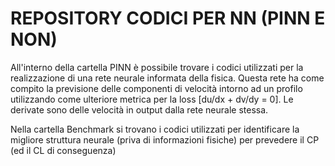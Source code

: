 # REPOSITORY CODICI PER NN (PINN E NON)
All'interno della cartella PINN è possibile trovare i codici utilizzati per la realizzazione di una rete neurale informata della fisica. Questa rete ha come compito la previsione delle componenti di velocità intorno ad un profilo utilizzando  come ulteriore metrica per la loss [du/dx + dv/dy = 0]. Le derivate sono delle velocità in output dalla rete neurale stessa.

Nella cartella Benchmark si trovano i codici utilizzati per identificare la migliore struttura neurale (priva di informazioni fisiche) per prevedere il CP (ed il CL di conseguenza)
